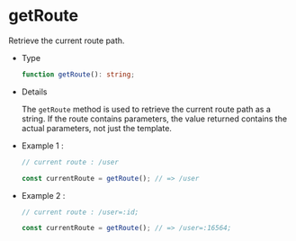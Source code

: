 # getRoute

Retrieve the current route path.

-   Type

    ```ts
    function getRoute(): string;
    ```

-   Details

    The `getRoute` method is used to retrieve the current route path as a string. If the route contains parameters, the value returned contains the actual parameters, not just the template.

-   Example 1 :

    ```ts
    // current route : /user

    const currentRoute = getRoute(); // => /user
    ```

-   Example 2 :

    ```ts
    // current route : /user=:id;

    const currentRoute = getRoute(); // => /user=:16564;
    ```
